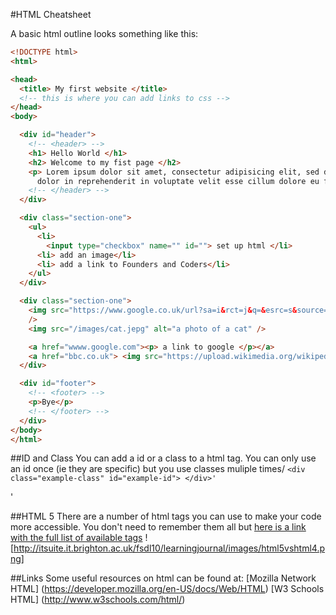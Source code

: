 #HTML Cheatsheet

A basic html outline looks something like this:
```HTML
<!DOCTYPE html>
<html>

<head>
  <title> My first website </title>
  <!-- this is where you can add links to css -->
</head>
<body>

  <div id="header">
    <!-- <header> -->
    <h1> Hello World </h1>
    <h2> Welcome to my fist page </h2>
    <p> Lorem ipsum dolor sit amet, consectetur adipisicing elit, sed do eiusmod tempor incididunt ut labore et dolore magna aliqua. Ut enim ad minim veniam, quis nostrud exercitation ullamco laboris nisi ut aliquip ex ea commodo consequat. Duis aute irure
      dolor in reprehenderit in voluptate velit esse cillum dolore eu fugiat nulla pariatur. Excepteur sint occaecat cupidatat non proident, sunt in culpa qui officia deserunt mollit anim id est laborum.</p>
    <!-- </header> -->
  </div>

  <div class="section-one">
    <ul>
      <li>
        <input type="checkbox" name="" id=""> set up html </li>
      <li> add an image</li>
      <li> add a link to Founders and Coders</li>
    </ul>
  </div>

  <div class="section-one">
    <img src="https://www.google.co.uk/url?sa=i&rct=j&q=&esrc=s&source=images&cd=&ved=0ahUKEwiU2c-b1P7JAhVDvhQKHfu_ANUQjRwIAw&url=http%3A%2F%2Fwww.telegraph.co.uk%2Fnews%2Fnewstopics%2Fhowaboutthat%2F11963318%2FUber-delivers-cute-kittens-to-stressed-workers-on-National-Cat-Day.html&psig=AFQjCNFiszBEEowVT0c5Mbh8WHC2nlymNA&ust=1451395635746452"
    />
    <img src="/images/cat.jepg" alt="a photo of a cat" />

    <a href="wwww.google.com"><p> a link to google </p></a>
    <a href="bbc.co.uk"> <img src="https://upload.wikimedia.org/wikipedia/commons/thumb/e/eb/BBC.svg/2000px-BBC.svg.png" alt="" /> </a>
  </div>

  <div id="footer">
    <!-- <footer> -->
    <p>Bye</p>
    <!-- </footer> -->
  </div>
</body>
</html>
```

##ID and Class
You can add a id or a class to a html tag. You can only use an id once (ie they are specific) but you use classes muliple times/
`<div class="example-class" id="example-id"> </div>'
`<div class="example-class"> </div>'


##HTML 5
There are a number of html tags you can use to make your code more accessible. You don't need to remember them all but [here is a link with the full list of available tags](http://www.w3schools.com/html/html5_new_elements.asp)
![http://itsuite.it.brighton.ac.uk/fsdl10/learningjournal/images/html5vshtml4.png]

##Links
Some useful resources on html can be found at:
[Mozilla Network HTML]  (https://developer.mozilla.org/en-US/docs/Web/HTML)
[W3 Schools HTML] (http://www.w3schools.com/html/)


